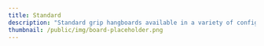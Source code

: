 ```yaml
---
title: Standard
description: "Standard grip hangboards available in a variety of configurations. "
thumbnail: /public/img/board-placeholder.png
---
```

